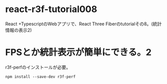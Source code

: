 # react-r3f-tutorial008
React +TypescriptのWebアプリで、React Three Fiberのtutorialその8。(統計情報の表示2)

# FPSとか統計表示が簡単にできる。2
r3f-perfのインストールが必要。

```
npm install --save-dev r3f-perf
```
